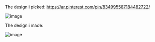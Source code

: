 The design i picked: https://ar.pinterest.com/pin/834995587184482722/

![image](https://user-images.githubusercontent.com/36519570/218763283-f1577718-127a-4e72-9e2f-38b18b2ee8d0.png)

The design i made:

![image](https://user-images.githubusercontent.com/36519570/218763528-fde4c3bb-1c73-47de-941d-5d2827e11042.png)
